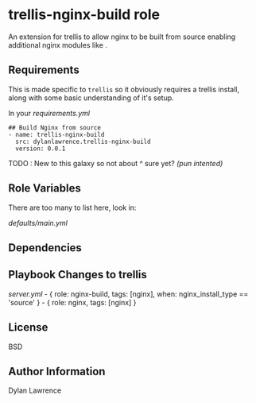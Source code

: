 trellis-nginx-build role
=========

An extension for trellis to allow nginx to be built from source enabling additional nginx modules like .

Requirements
------------

This is made specific to `trellis` so it obviously requires a trellis install, along with some basic understanding of it's setup. 


In your _requirements.yml_

    ## Build Nginx from source
    - name: trellis-nginx-build
      src: dylanlawrence.trellis-nginx-build
      version: 0.0.1

TODO : New to this galaxy so not about ^ sure yet?
_(pun intented)_

Role Variables
--------------

There are too many to list here, look in: 

_defaults/main.yml_


Dependencies
------------



Playbook Changes to trellis
----------------

_server.yml_
    - { role: nginx-build, tags: [nginx], when: nginx_install_type == 'source' }
    - { role: nginx, tags: [nginx] }

License
-------

BSD

Author Information
------------------

Dylan Lawrence


